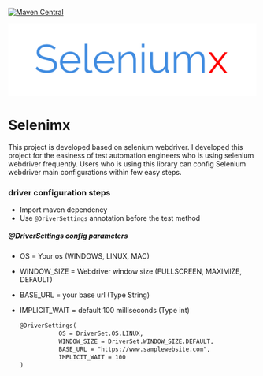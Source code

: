 [![Maven Central](https://maven-badges.herokuapp.com/maven-central/com.github.aravindaw/driver/badge.svg)](https://maven-badges.herokuapp.com/maven-central/com.github.aravindaw/driver)

![alt text](https://github.com/seleniumx/seleniumx/blob/master/Seleniumx_logo.png)

# Selenimx
This project is developed based on selenium webdriver. I developed this project for the easiness of
test automation engineers who is using selenium webdriver frequently. Users who is using this library 
can config Selenium webdriver main configurations within few easy steps. 

### driver configuration steps
* Import maven dependency
* Use ```@DriverSettings``` annotation before the test method

##### @DriverSettings config parameters
* OS = Your os (WINDOWS, LINUX, MAC)
* WINDOW_SIZE = Webdriver window size (FULLSCREEN, MAXIMIZE, DEFAULT)
* BASE_URL = your base url (Type String)
* IMPLICIT_WAIT = default 100 milliseconds (Type int)
 
    ```
    @DriverSettings(
               OS = DriverSet.OS.LINUX,
               WINDOW_SIZE = DriverSet.WINDOW_SIZE.DEFAULT,
               BASE_URL = "https://www.samplewebsite.com",
               IMPLICIT_WAIT = 100
    )
    ```
